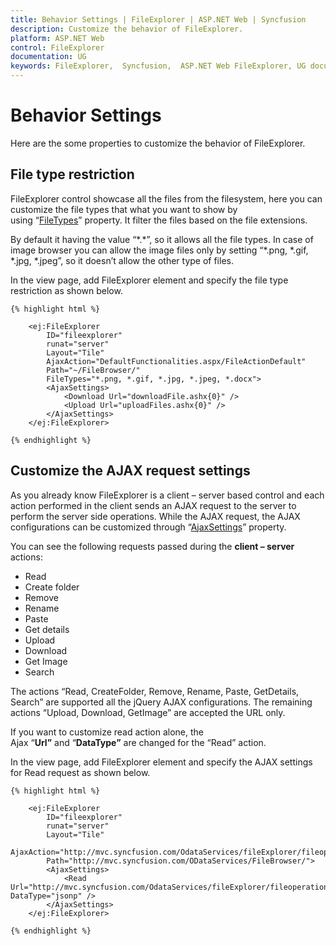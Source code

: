 ```yaml
---
title: Behavior Settings | FileExplorer | ASP.NET Web | Syncfusion
description: Customize the behavior of FileExplorer.
platform: ASP.NET Web
control: FileExplorer
documentation: UG
keywords: FileExplorer,  Syncfusion,  ASP.NET Web FileExplorer, UG document, Behavior settings
---
```

# Behavior Settings

Here are the some properties to customize the behavior of FileExplorer.

## File type restriction

FileExplorer control showcase all the files from the filesystem, here you can customize the file types that what you want to show by using “[FileTypes](http://help.syncfusion.com/js/api/ejfileexplorer#members:filetypes)” property. It filter the files based on the file extensions.

By default it having the value “\*.\*”, so it allows all the file types. In case of image browser you can allow the image files only by setting “*.png, *.gif, *.jpg, *.jpeg”, so it doesn’t allow the other type of files.

In the view page, add FileExplorer element and specify the file type restriction as shown below.

    
    {% highlight html %}
    
        <ej:FileExplorer
            ID="fileexplorer"
            runat="server"
            Layout="Tile"
            AjaxAction="DefaultFunctionalities.aspx/FileActionDefault"
            Path="~/FileBrowser/"
            FileTypes="*.png, *.gif, *.jpg, *.jpeg, *.docx">
            <AjaxSettings>
                <Download Url="downloadFile.ashx{0}" />
                <Upload Url="uploadFiles.ashx{0}" />
            </AjaxSettings>
        </ej:FileExplorer>
        
    {% endhighlight %}
    
## Customize the AJAX request settings

As you already know FileExplorer is a client – server based control and each action performed in the client sends an AJAX request to the server to perform the server side operations. While the AJAX request, the AJAX configurations can be customized through “[AjaxSettings](http://help.syncfusion.com/js/api/ejfileexplorer#members:ajaxsettings)” property.

You can see the following requests passed during the **client – server** actions:

* Read
* Create folder
* Remove
* Rename
* Paste
* Get details
* Upload
* Download
* Get Image
* Search

The actions “Read, CreateFolder, Remove, Rename, Paste, GetDetails, Search” are supported all the jQuery AJAX configurations. The remaining actions “Upload, Download, GetImage” are accepted the URL only.

If you want to customize read action alone, the Ajax “**Url”** and “**DataType”** are changed for the “Read” action.

In the view page, add FileExplorer element and specify the AJAX settings for Read request as shown below.
    
    {% highlight html %}
    
        <ej:FileExplorer
            ID="fileexplorer"
            runat="server"
            Layout="Tile"
            AjaxAction="http://mvc.syncfusion.com/OdataServices/fileExplorer/fileoperation/doJSONAction"
            Path="http://mvc.syncfusion.com/ODataServices/FileBrowser/">
            <AjaxSettings>
                <Read Url="http://mvc.syncfusion.com/OdataServices/fileExplorer/fileoperation/doJSONPAction" DataType="jsonp" />
            </AjaxSettings>
        </ej:FileExplorer>
        
    {% endhighlight %}
    
